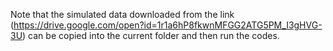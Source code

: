 Note that the simulated data downloaded from the link (https://drive.google.com/open?id=1r1a6hP8fkwnMFGG2ATG5PM_I3gHVG-3U) can be copied into the current folder and then run the codes.
